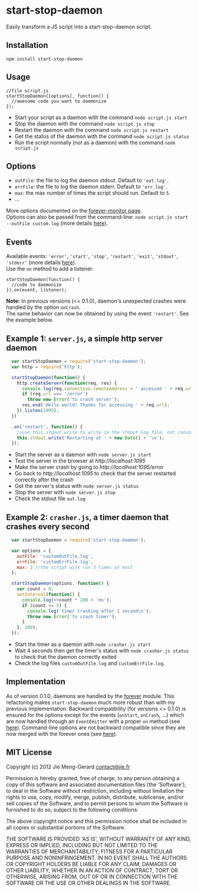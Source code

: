 # start-stop-daemon

Easily transform a JS script into a start-stop-daemon script.

## Installation

    npm install start-stop-daemon

## Usage

    //file script.js    
    startStopDaemon([options], function() {
      //awesome code you want to daemonize
    });

* Start your script as a daemon with the command `node script.js start`
* Stop the daemon with the command `node script.js stop`
* Restart the daemon with the command `node script.js restart`
* Get the status of the daemon with the command `node script.js status`
* Run the script normally (not as a daemon) with the command `node script.js`
    
## Options

* `outFile`: the file to log the daemon stdout. Default to `'out.log'`.
* `errFile`: the file to log the daemon stderr. Default to `'err.log'`.
* `max`: the max number of times the script should run. Default to `5`.
* ...

More options documented on the [forever-monitor page][0].  
Options can also be passed from the command-line: `node script.js start --outFile custom.log` (more details [here][1]).

## Events

Available events: `'error'`, `'start'`, `'stop'`, `'restart'`, `'exit'`, `'stdout'`, `'stderr'` (more details [here][2]).  
Use the `on` method to add a listener:

    startStopDaemon(function() {
      //code to daemonize
    }).on(event, listener);  

**Note:** In previous versions (<= 0.1.0), daemon's unexpected crashes were handled by the option `onCrash`.  
The same behavior can now be obtained by using the event `'restart'`. See the example below.


## Example 1: `server.js`, a simple http server daemon

``` js
  var startStopDaemon = require('start-stop-daemon');
  var http = require('http');

  startStopDaemon(function() {  
    http.createServer(function(req, res) {           
      console.log(req.connection.remoteAddress + ' accessed ' + req.url);
      if (req.url === '/error') 
        throw new Error('to crash server');        
      res.end('Hello world! Thanks for accessing ' + req.url);        
    }).listen(1095);    
  })

  .on('restart', function() {
    //use this.stdout.write to write in the stdout log file, not console.log
    this.stdout.write('Restarting at ' + new Date() + '\n'); 
  });
```

* Start the server as a daemon with `node server.js start`  
* Test the server in the browser at *http://localhost:1095*  
* Make the server crash by going to *http://localhost:1095/error*  
* Go back to *http://localhost:1095* to check that the server restarted correctly after the crash    
* Get the server's status with `node server.js status`    
* Stop the server with `node server.js stop`    
* Check the stdout file `out.log`    

## Example 2: `crasher.js`, a timer daemon that crashes every second

``` js
  var startStopDaemon = require('start-stop-daemon');

  var options = {
    outFile: 'customOutFile.log',   
    errFile: 'customErrFile.log',
    max: 3 //the script will run 3 times at most
  };

  startStopDaemon(options, function() {
    var count = 0;
    setInterval(function() {
      console.log(++count * 200 + 'ms');
      if (count >= 5) {
        console.log('timer crashing after 1 second\n');
        throw new Error('to crash timer');                       
      }
    }, 200);      
  });
```

* Start the timer as a daemon with `node crasher.js start`  
* Wait 4 seconds then get the timer's status with `node crasher.js status` to check that the daemon correctly exited  
* Check the log files `customOutFile.log` and `customErrFile.log`.     
    
## Implementation

As of version 0.1.0, daemons are handled by the [forever][3] module.
This refactoring makes `start-stop-daemon` much more robust than with my previous implementation.
Backward compatibility (for versions <= 0.1.0) is ensured for the options except for the events (`onStart`, `onCrash`, ...)
which are now handled through an `EventEmitter` with a proper `on` method (see [here][2]).
Command-line options are not backward compatible since they are now merged with the forever ones (see [here][1]).


## MIT License 

Copyright (c) 2012 Jie Meng-Gerard <contact@jie.fr>

Permission is hereby granted, free of charge, to any person obtaining
a copy of this software and associated documentation files (the
'Software'), to deal in the Software without restriction, including
without limitation the rights to use, copy, modify, merge, publish,
distribute, sublicense, and/or sell copies of the Software, and to
permit persons to whom the Software is furnished to do so, subject to
the following conditions:

The above copyright notice and this permission notice shall be
included in all copies or substantial portions of the Software.

THE SOFTWARE IS PROVIDED 'AS IS', WITHOUT WARRANTY OF ANY KIND,
EXPRESS OR IMPLIED, INCLUDING BUT NOT LIMITED TO THE WARRANTIES OF
MERCHANTABILITY, FITNESS FOR A PARTICULAR PURPOSE AND NONINFRINGEMENT.
IN NO EVENT SHALL THE AUTHORS OR COPYRIGHT HOLDERS BE LIABLE FOR ANY
CLAIM, DAMAGES OR OTHER LIABILITY, WHETHER IN AN ACTION OF CONTRACT,
TORT OR OTHERWISE, ARISING FROM, OUT OF OR IN CONNECTION WITH THE
SOFTWARE OR THE USE OR OTHER DEALINGS IN THE SOFTWARE.


[0]: https://github.com/nodejitsu/forever-monitor#options-available-when-using-forever-in-nodejs
[1]: https://github.com/nodejitsu/forever#using-forever-from-the-command-line
[2]: https://github.com/nodejitsu/forever-monitor#events-available-when-using-an-instance-of-forever-in-nodejs
[3]: https://github.com/nodejitsu/forever